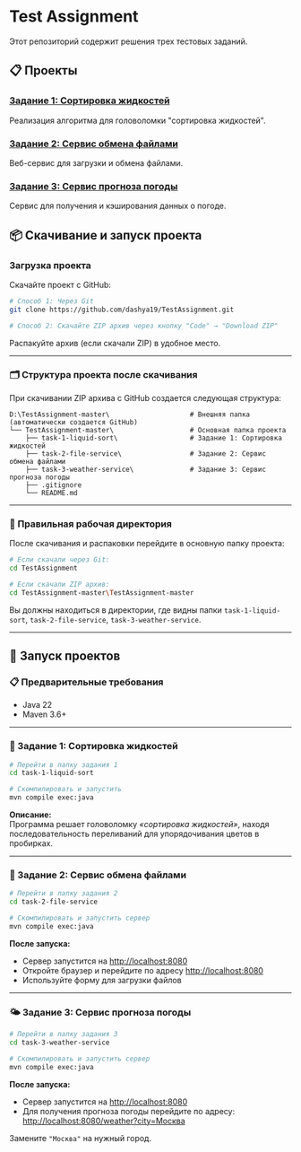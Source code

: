# Test Assignment

Этот репозиторий содержит решения трех тестовых заданий.

## 📋 Проекты

### [Задание 1: Сортировка жидкостей](./task-1-liquid-sort/README.md)
Реализация алгоритма для головоломки "сортировка жидкостей".

### [Задание 2: Сервис обмена файлами](./task-2-file-service/README.md)  
Веб-сервис для загрузки и обмена файлами.

### [Задание 3: Сервис прогноза погоды](./task-3-weather-service/README.md)
Сервис для получения и кэширования данных о погоде.

## 📦 Скачивание и запуск проекта

### Загрузка проекта
Скачайте проект с GitHub:

```bash
# Способ 1: Через Git
git clone https://github.com/dashya19/TestAssignment.git

# Способ 2: Скачайте ZIP архив через кнопку "Code" → "Download ZIP"
```

Распакуйте архив (если скачали ZIP) в удобное место.

---

### 🗂️ Структура проекта после скачивания
При скачивании ZIP архива с GitHub создается следующая структура:

```
D:\TestAssignment-master\                    # Внешняя папка (автоматически создается GitHub)
└── TestAssignment-master\                   # Основная папка проекта
    ├── task-1-liquid-sort\                  # Задание 1: Сортировка жидкостей
    ├── task-2-file-service\                 # Задание 2: Сервис обмена файлами
    ├── task-3-weather-service\              # Задание 3: Сервис прогноза погоды
    ├── .gitignore
    └── README.md
```

---

### 📁 Правильная рабочая директория
После скачивания и распаковки перейдите в основную папку проекта:

```bash
# Если скачали через Git:
cd TestAssignment

# Если скачали ZIP архив:
cd TestAssignment-master\TestAssignment-master
```

Вы должны находиться в директории, где видны папки `task-1-liquid-sort`, `task-2-file-service`, `task-3-weather-service`.

---

## 🚀 Запуск проектов

### 📋 Предварительные требования
- Java 22
- Maven 3.6+

---

### 🧪 Задание 1: Сортировка жидкостей
```bash
# Перейти в папку задания 1
cd task-1-liquid-sort

# Скомпилировать и запустить
mvn compile exec:java
```

**Описание:**  
Программа решает головоломку *«сортировка жидкостей»*, находя последовательность переливаний для упорядочивания цветов в пробирках.

---

### 📁 Задание 2: Сервис обмена файлами
```bash
# Перейти в папку задания 2
cd task-2-file-service

# Скомпилировать и запустить сервер
mvn compile exec:java
```

**После запуска:**
- Сервер запустится на [http://localhost:8080](http://localhost:8080)
- Откройте браузер и перейдите по адресу [http://localhost:8080](http://localhost:8080)
- Используйте форму для загрузки файлов

---

### 🌤️ Задание 3: Сервис прогноза погоды
```bash
# Перейти в папку задания 3
cd task-3-weather-service

# Скомпилировать и запустить сервер
mvn compile exec:java
```

**После запуска:**
- Сервер запустится на [http://localhost:8080](http://localhost:8080)
- Для получения прогноза погоды перейдите по адресу:  
  [http://localhost:8080/weather?city=Москва](http://localhost:8080/weather?city=Москва)

Замените `"Москва"` на нужный город.




